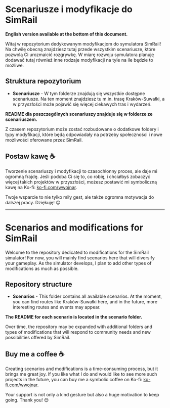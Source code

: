 # Scenariusze i modyfikacje do SimRail

**English version available at the bottom of this document.**

Witaj w repozytorium dedykowanym modyfikacjom do symulatora SimRail! Na chwilę obecną znajdziesz tutaj przede wszystkim scenariusze, które pozwolą Ci urozmaicić rozgrywkę. W miarę rozwoju symulatora planuję dodawać tutaj również inne rodzaje modyfikacji na tyle na ile będzie to możliwe.

## Struktura repozytorium

- **Scenariusze** - W tym folderze znajdują się wszystkie dostępne scenariusze. Na ten moment znajdziesz tu m.in. trasę Kraków-Suwałki, a w przyszłości może pojawić się więcej ciekawych tras i wydarzeń.

**README dla poszczególnych scenariuszy znajduje się w folderze ze scenariuszem.**

Z czasem repozytorium może zostać rozbudowane o dodatkowe foldery i typy modyfikacji, które będą odpowiadały na potrzeby społeczności i nowe możliwości oferowane przez SimRail.

## Postaw kawę ☕

Tworzenie scenariuszy i modyfikacji to czasochłonny proces, ale daje mi ogromną frajdę. Jeśli podoba Ci się to, co robię, i chciałbyś zobaczyć więcej takich projektów w przyszłości, możesz postawić mi symboliczną kawę na Ko-fi: [ko-fi.com/wwojnar](https://ko-fi.com/wwojnar). 

Twoje wsparcie to nie tylko miły gest, ale także ogromna motywacja do dalszej pracy. Dziękuję! 😊

---

# Scenarios and modifications for SimRail

Welcome to the repository dedicated to modifications for the SimRail simulator! For now, you will mainly find scenarios here that will diversify your gameplay. As the simulator develops, I plan to add other types of modifications as much as possible.

## Repository structure

- **Scenarios** - This folder contains all available scenarios. At the moment, you can find routes like Kraków-Suwałki here, and in the future, more interesting routes and events may appear.

**The README for each scenario is located in the scenario folder.**

Over time, the repository may be expanded with additional folders and types of modifications that will respond to community needs and new possibilities offered by SimRail.

## Buy me a coffee ☕

Creating scenarios and modifications is a time-consuming process, but it brings me great joy. If you like what I do and would like to see more such projects in the future, you can buy me a symbolic coffee on Ko-fi: [ko-fi.com/wwojnar](https://ko-fi.com/wwojnar). 

Your support is not only a kind gesture but also a huge motivation to keep going. Thank you! 😊
